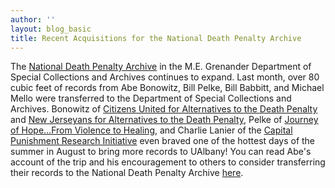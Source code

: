 ```yaml
---
author: ''
layout: blog_basic
title: Recent Acquisitions for the National Death Penalty Archive
---
```

<div class="entry-body">
<p>The <a href="https://archives.albany.edu/browse/91.html">National Death Penalty Archive</a> in the M.E. Grenander Department of Special Collections and Archives continues to expand. Last month, over 80 cubic feet of records from Abe Bonowitz, Bill Pelke, Bill Babbitt, and Michael Mello were transferred to the Department of Special Collections and Archives. Bonowitz of <a href="http://www.cuadp.org/">Citizens United for Alternatives to the Death Penalty</a> and <a href="http://www.njadp.org/">New Jerseyans for Alternatives to the Death Penalty</a>, Pelke of <a href="http://www.journeyofhope.org/">Journey of Hope...From Violence to Healing</a>, and Charlie Lanier of the <a href="http://www.albany.edu/scj/cpri.htm">Capital Punishment Research Initiative</a> even braved one of the hottest days of the summer in August to bring more records to UAlbany! You can read Abe's account of the trip and his encouragement to others to consider transferring their records to the National Death Penalty Archive <a href="http://www.cuadp.org/abolition_archives.html">here</a>.</p>
</div>